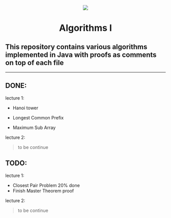 <p style="" align="center">
  <img src="https://imgur.com/UX3E4MH.png" />
</p>

<div style="text-align:center">
 <h1>Algorithms I</h1>

</div>

## This repository contains various algorithms implemented in Java with proofs as comments on top of each file

---
## **DONE**:


  lecture 1:

 - Hanoi tower

 - Longest Common Prefix

 - Maximum Sub Array

 lecture 2:

>to be continue


## **TODO**:

  lecture 1:

  - Closest Pair Problem 20% done
  - Finish Master Theorem proof

lecture 2:
>to be continue
 
